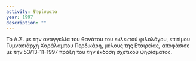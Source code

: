 ```yaml
---
activity: Ψηφίσματα
year: 1997
description: ""
---
```


Το Δ.Σ. με την αναγγελία του θανάτου του εκλεκτού φιλολόγου, επιτίμου Γυμνασιάρχη Χαράλαμπου Περδικάρη, μέλους της Εταιρείας, αποφάσισε με την 53/13-11-1997 πράξη του την έκδοση σχετικού ψηφίσματος.
